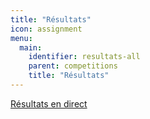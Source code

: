 ```yaml
---
title: "Résultats"
icon: assignment
menu:
  main:
    identifier: resultats-all
    parent: competitions
    title: "Résultats"
---
```


<a href="direct/">Résultats en direct</a>

